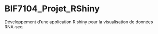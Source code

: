 # BIF7104_Projet_RShiny
Développement d’une application R shiny pour la visualisation de données RNA-seq 

